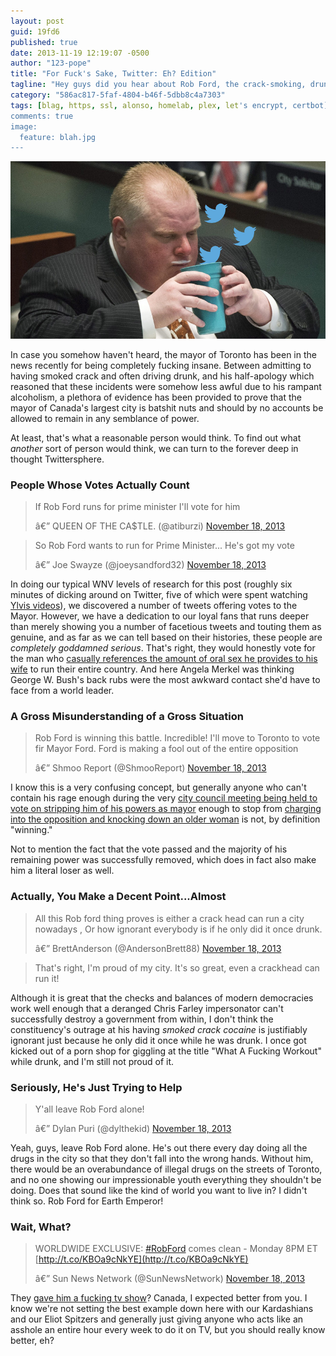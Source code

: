 ```yaml
---
layout: post
guid: 19fd6
published: true
date: 2013-11-19 12:19:07 -0500
author: "123-pope"
title: "For Fuck's Sake, Twitter: Eh? Edition"
tagline: "Hey guys did you hear about Rob Ford, the crack-smoking, drunk-driving Mayor of Toronto? Well, unfortunately for us all, Twitter definitely has, and as always, they hold only the most interesting of opinions about him and the future of his career."
category: "586ac817-5faf-4804-b46f-5dbb8c4a7303"
tags: [blag, https, ssl, alonso, homelab, plex, let's encrypt, certbot]
comments: true
image:
  feature: blah.jpg
---
```


![](/assets/img/lol/robfordmilk_twitter.png "What can we say? The man loves his milk. Also, crack. Definitely crack. And alcohol. And public urination. Yeah, all of that. And coke too. And prostitutes. ...Yeah, okay this guy is definitely fucking crazy.")

In case you somehow haven't heard, the mayor of Toronto has been in the news recently for being completely fucking insane. Between admitting to having smoked crack and often driving drunk, and his half-apology which reasoned that these incidents were somehow less awful due to his rampant alcoholism, a plethora of evidence has been provided to prove that the mayor of Canada's largest city is batshit nuts and should by no accounts be allowed to remain in any semblance of power.

At least, that's what a reasonable person would think. To find out what _another_ sort of person would think, we can turn to the forever deep in thought Twittersphere.

### People Whose Votes Actually Count

> If Rob Ford runs for prime minister I'll vote for him
> 
> â€” QUEEN OF THE CA$TLE. (@atiburzi) [November 18, 2013](https://twitter.com/atiburzi/statuses/402473206209982464)

> So Rob Ford wants to run for Prime Minister... He's got my vote
> 
> â€” Joe Swayze (@joeysandford32) [November 18, 2013](https://twitter.com/joeysandford32/statuses/402487542257160192)

In doing our typical WNV levels of research for this post (roughly six minutes of dicking around on Twitter, five of which were spent watching [Ylvis videos](http://www.youtube.com/watch?v=JvUMV1N7eGM)), we discovered a number of tweets offering votes to the Mayor. However, we have a dedication to our loyal fans that runs deeper than merely showing you a number of facetious tweets and touting them as genuine, and as far as we can tell based on their histories, these people are _completely goddamned serious_. That's right, they would honestly vote for the man who [casually references the amount of oral sex he provides to his wife](http://youtu.be/5l1KUgf_vOI?t=15s) to run their entire country. And here Angela Merkel was thinking George W. Bush's back rubs were the most awkward contact she'd have to face from a world leader.

### A Gross Misunderstanding of a Gross Situation

> Rob Ford is winning this battle. Incredible! I'll move to Toronto to vote fir Mayor Ford. Ford is making a fool out of the entire opposition
> 
> â€” Shmoo Report (@ShmooReport) [November 18, 2013](https://twitter.com/ShmooReport/statuses/402509053248561152)

I know this is a very confusing concept, but generally anyone who can't contain his rage enough during the very [city council meeting being held to vote on stripping him of his powers as mayor](http://www.cnn.com/2013/11/18/world/canada-toronto-mayor/) enough to stop from [charging into the opposition and knocking down an older woman](http://www.youtube.com/watch?feature=player_embedded&v=QB1dJeMtb08) is not, by definition "winning."

Not to mention the fact that the vote passed and the majority of his remaining power was successfully removed, which does in fact also make him a literal loser as well.

### Actually, You Make a Decent Point...Almost

> All this Rob ford thing proves is either a crack head can run a city nowadays , Or how ignorant everybody is if he only did it once drunk.
> 
> â€” BrettAnderson (@AndersonBrett88) [November 18, 2013](https://twitter.com/AndersonBrett88/statuses/402510068106526720)

> That's right, I'm proud of my city. It's so great, even a crackhead can run it!

Although it is great that the checks and balances of modern democracies work well enough that a deranged Chris Farley impersonator can't successfully destroy a government from within, I don't think the constituency's outrage at his having _smoked crack cocaine_ is justifiably ignorant just because he only did it once while he was drunk. I once got kicked out of a porn shop for giggling at the title "What A Fucking Workout" while drunk, and I'm still not proud of it.

### Seriously, He's Just Trying to Help

> Y'all leave Rob Ford alone!
> 
> â€” Dylan Puri (@dylthekid) [November 18, 2013](https://twitter.com/dylthekid/statuses/402509446779121664)

Yeah, guys, leave Rob Ford alone. He's out there every day doing all the drugs in the city so that they don't fall into the wrong hands. Without him, there would be an overabundance of illegal drugs on the streets of Toronto, and no one showing our impressionable youth everything they shouldn't be doing. Does that sound like the kind of world you want to live in? I didn't think so. Rob Ford for Earth Emperor!

### Wait, What?

> WORLDWIDE EXCLUSIVE: [#RobFord](https://twitter.com/search?q=%23RobFord&src=hash) comes clean - Monday 8PM ET [http://t.co/KBOa9cNkYE](http://t.co/KBOa9cNkYE)
> 
> â€” Sun News Network (@SunNewsNetwork) [November 18, 2013](https://twitter.com/SunNewsNetwork/statuses/402490269926293504)

They [gave him a fucking tv show](http://www.sunnewsnetwork.ca/archives/sunnews/straighttalk/2013/11/20131114-120008.html)? Canada, I expected better from you. I know we're not setting the best example down here with our Kardashians and our Eliot Spitzers and generally just giving anyone who acts like an asshole an entire hour every week to do it on TV, but you should really know better, eh?

<script async="" src="//platform.twitter.com/widgets.js" charset="utf-8"></script>